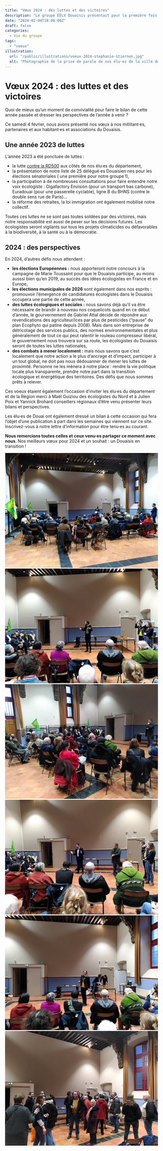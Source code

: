 ```yaml
---
title: "Vœux 2024 : des luttes et des victoires"
description: "Le groupe EÉLV Douaisis présentait pour la première fois ses voeux à l’occasion d’un moment de convivialité."
date: "2024-02-04T18:00:00Z"
draft: false
categories:
  - Vie du groupe
tags:
  - "voeux"
illustration:
  url: "/public/illustrations/voeux-2024-stephanie-stiernon.jpg"
  alt: "Photographie de la prise de parole de nos élu·es de la ville de Douai"
---
```


# Vœux 2024 : des luttes et des victoires

Quoi de mieux qu’un moment de convivialité pour faire le bilan de cette année passée et dresser les perspectives de l’année à venir ?

Ce samedi 4 février, nous avons présenté nos vœux à nos mitlitant·es, partenaires et aux habitant·es et associations du Douaisis.

## Une année 2023 de luttes

L’année 2023 a été ponctuée de luttes :

- la lutte [contre la RD500](https://groupe-ecologiste-nord.fr/2023/03/mise-a-2x2-voies-de-la-rd500-contribution-commune-des-ecologistes/) aux côtés de nos élu·es du département,
- la présentation de notre liste de 25 délégué·es Douaisien·nes pour les élections sénatoriales ( une première pour notre groupe !),
- la participation à de nombreuses consultations pour faire entendre notre voix écologiste : Gigafactory Envision (pour un transport bas carbone), Euradouai (pour une passerelle cyclable), ligne B du BHNS (contre le double sens rue de Paris)...
- la réforme des retraites, la loi immigration ont également mobilisé notre collectif.

Toutes ces luttes ne se sont pas toutes soldées par des victoires, mais notre responsabilité est aussi de peser sur les décisions futures. Les écologistes seront vigilants sur tous les projets climaticides ou défavorables à la biodiversité, à la santé ou à la démocratie.

## 2024 : des perspectives

En 2024, d’autres défis nous attendent :

- **les élections Européennes :** nous apporteront notre concours à la campagne de Marie Toussaint pour que le Douaisis participe, au moins ausssi bien qu’en 2019, au succès des idées écologistes en France et en Europe,
- **les élections municipales de 2026** sont également dans nos esprits : promouvoir l’émergence de candidatures écologistes dans le Douaisis occupera une partie de cette année,
- **des luttes écologiques et sociales :** nous savons déjà qu’il va être nécessaire de brandir à nouveau nos coquelicots quand en ce début d’année, le gourvernement de Gabriel Attal décide de répondre aux revendications des agriculteur/ices par plus de pesticides (“pause” du plan Ecophyto qui patine depuis 2008). Mais dans son entreprise de détricotage des services publics, des normes environnementales et plus généralement de tout ce qui peut ralentir le rouleau compresseur libéral, le gouvernement nous trouvera sur sa route, les écologistes du Douaisis seront de toutes les luttes nationales,
- **des combats à mener localement :** mais nous savons que c’est localement que notre action a le plus d’ancrage et d’impact, participer à un tout global, ne doit pas nous dédouanner de mener les luttes de proximité. Personne ne les mènera à notre place : rendre la vie politique locale plus transparente, prendre notre part dans la transition écologique et énergétique des territoires. Des défis que nous sommes prêts à relever.

Ces voeux étaient également l’occasion d’inviter les élu·es du département et de la Région merci à Maël Guiziou des écologistes du Nord et à Julien Poix et Yannick Brohard conseillers régionaux d’être venu présenter leurs bilans et perspectives.

Les élu·es de Douai ont également dressé un bilan à cette occasion qui fera l’objet d’une publication à part dans les semaines qui viennent sur ce site. Inscrivez-vous à notre lettre d’information pour être tenu·es au courant.

**Nous remercions toutes celles et ceux venu·es partager ce moment avec nous**. Nos meilleurs vœux pour 2024 et un souhait : un Douaisis en transition !

![Voeux de Stéphanie Stiernon](/public/illustrations/voeux-2024-stephanie-stiernon.jpg)
![Voeux de Maël Guiziou](/public/illustrations/voeux-2024-mael-guiziou.jpg)
![Voeux de Yannick Brohard](/public/illustrations/voeux-2024-yannick-brohard.jpg)
![Voeux de Julien Poix](/public/illustrations/voeux-2024-julien-poix.jpg)
![Voeux de Katia Bittner](/public/illustrations/voeux-2024-katia-bittner.jpg)
![Pot de l’amitié des vœux 2024](/public/illustrations/voeux-2024.jpg)
